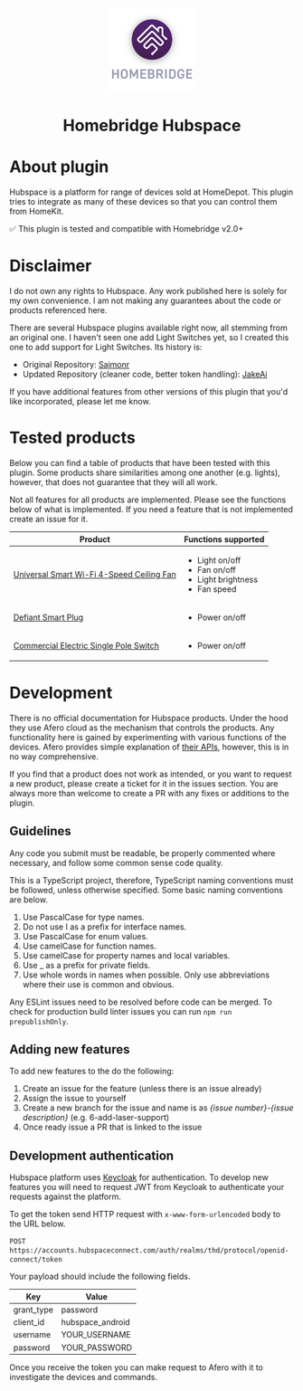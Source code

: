 <p align="center">
    <img src="https://github.com/homebridge/branding/raw/latest/logos/homebridge-wordmark-logo-vertical.png" width="150" style="max-width: 100%;">
</p>

<span align="center">
  
  # Homebridge Hubspace

</span>

# About plugin
Hubspace is a platform for range of devices sold at HomeDepot. This plugin tries to integrate as many of these devices so that you can control them from HomeKit.
  
<p>✅ This plugin is tested and compatible with Homebridge v2.0+</p>

# Disclaimer
I do not own any rights to Hubspace. Any work published here is solely for my own convenience. I am not making any guarantees about the code or products referenced here.

<p>
  There are several Hubspace plugins available right now, all stemming from an original one.  I haven't seen one add Light Switches yet, so I created this one to add support for Light Switches.  Its history is:
  <ul>
    <li>Original Repository: <a href="https://github.com/sajmonr/homebridge-hubspace" target="_blank">Sajmonr</a></li>
    <li>Updated Repository (cleaner code, better token handling): <a href="https://github.com/JakeAi/homebridge-hubspace" target="_blank">JakeAi</a></li>
  </ul>
</p>
  
<p>If you have additional features from other versions of this plugin that you'd like incorporated, please let me know.</p>

# Tested products
Below you can find a table of products that have been tested with this plugin. Some products share similarities among one another (e.g. lights), however, that does not guarantee that they will all work.

Not all features for all products are implemented. Please see the functions below of what is implemented. If you need a feature that is not implemented create an issue for it.

| Product | Functions supported |
| --- | --- |
| [Universal Smart Wi-Fi 4-Speed Ceiling Fan](https://www.homedepot.com/p/Hampton-Bay-Universal-Smart-Wi-Fi-4-Speed-Ceiling-Fan-White-Remote-Control-For-Use-Only-With-AC-Motor-Fans-Powered-by-Hubspace-76278/315169181?) | <ul><li>Light on/off</li><li>Fan on/off</li><li>Light brightness</li><li>Fan speed</li></ul> |
| [Defiant Smart Plug](https://www.homedepot.com/p/Defiant-15-Amp-120-Volt-Smart-Wi-Fi-Bluetooth-Plug-with-1-Outlet-Powered-by-Hubspace-HPPA11AWB/315636834) | <ul><li>Power on/off</li></ul> |
| [Commercial Electric Single Pole Switch](https://www.homedepot.com/p/Commercial-Electric-15-Amp-Single-Pole-White-Smart-Light-Switch-with-Wi-Fi-and-Bluetooth-Technology-Powered-by-Hubspace-1-Pack-HPSA11CWB/320313682) | <ul><li>Power on/off</li></ul> |

# Development
There is no official documentation for Hubspace products. Under the hood they use Afero cloud as the mechanism that controls the products. Any functionality here is gained by experimenting with various functions of the devices. Afero provides simple explanation of [their APIs](https://developer.afero.io/API-DeviceEndpoints), however, this is in no way comprehensive.

If you find that a product does not work as intended, or you want to request a new product, please create a ticket for it in the issues section. You are always more than welcome to create a PR with any fixes or additions to the plugin.

## Guidelines

Any code you submit must be readable, be properly commented where necessary, and follow some common sense code quality.

This is a TypeScript project, therefore, TypeScript naming conventions must be followed, unless otherwise specified. Some basic naming conventions are below.

1. Use PascalCase for type names.
1. Do not use I as a prefix for interface names.
1. Use PascalCase for enum values.
1. Use camelCase for function names.
1. Use camelCase for property names and local variables.
1. Use _ as a prefix for private fields.
1. Use whole words in names when possible. Only use abbreviations where their use is common and obvious.

Any ESLint issues need to be resolved before code can be merged. To check for production build linter issues you can run `npm run prepublishOnly`.

## Adding new features
To add new features to the do the following:
1. Create an issue for the feature (unless there is an issue already)
1. Assign the issue to yourself
1. Create a new branch for the issue and name is as _{issue number}-{issue description}_ (e.g. 6-add-laser-support)
1. Once ready issue a PR that is linked to the issue

## Development authentication
Hubspace platform uses [Keycloak](https://www.keycloak.org) for authentication. To develop new features you will need to request JWT from Keycloak to authenticate your requests against the platform.

To get the token send HTTP request with `x-www-form-urlencoded` body to the URL below.
```
POST https://accounts.hubspaceconnect.com/auth/realms/thd/protocol/openid-connect/token
```

Your payload should include the following fields.

| Key | Value |
| --- | --- |
| grant_type | password |
| client_id | hubspace_android |
| username | YOUR_USERNAME |
| password | YOUR_PASSWORD |

Once you receive the token you can make request to Afero with it to investigate the devices and commands.
